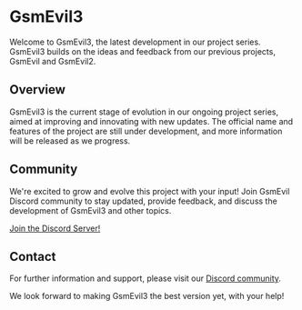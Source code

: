 # GsmEvil3

Welcome to GsmEvil3, the latest development in our project series. GsmEvil3 builds on the ideas and feedback from our previous projects, GsmEvil and GsmEvil2.

## Overview

GsmEvil3 is the current stage of evolution in our ongoing project series, aimed at improving and innovating with new updates. The official name and features of the project are still under development, and more information will be released as we progress.

## Community

We're excited to grow and evolve this project with your input! Join GsmEvil Discord community to stay updated, provide feedback, and discuss the development of GsmEvil3 and other topics.

[Join the Discord Server!](https://discord.gg/uWXmV5wcg6)

## Contact

For further information and support, please visit our [Discord community](https://discord.gg/uWXmV5wcg6).

We look forward to making GsmEvil3 the best version yet, with your help!
